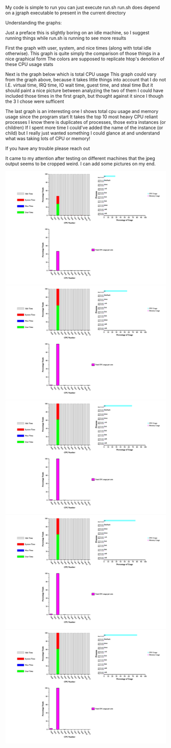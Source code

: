 My code is simple to run you can just execute run.sh
run.sh does depend on a jgraph executable to present in the current directory


Understanding the graphs:

Just a preface this is slightly boring on an idle machine, so I suggest running things while run.sh is running to see more results

First the graph with user, system, and nice times (along with total idle otherwise).
This graph is quite simply the comparison of those things in a nice graphical form
The colors are supposed to replicate htop's denotion of these CPU usage stats

Next is the graph below which is total CPU usage
This graph could vary from the graph above, because it takes little things into account that I do not
I.E. virtual time, IRQ time, IO wait time, guest time, and steal time
But it should paint a nice picture between analyzing the two of them
I could have included those times in the first graph, but thought against it since I though the 3 I chose were sufficent

The last graph is an interesting one
I shows total cpu usage and memory usage since the program start
It takes the top 10 most heavy CPU reliant processes
I know there is duplicates of processes, those extra instances (or children)
If I spent more time I could've added the name of the instance (or child) but I really just wanted something I could glance at
and understand what was taking lots of CPU or memory!

If you have any trouble please reach out

It came to my attention after testing on different machines that the jpeg output seems to be cropped weird. I can add some pictures on my end.


![alt text](https://github.com/imml3457/visual_top/blob/master/temp1.jpg?raw=true)
![alt text](https://github.com/imml3457/visual_top/blob/master/temp2.jpg?raw=true)
![alt text](https://github.com/imml3457/visual_top/blob/master/temp3.jpg?raw=true)
![alt text](https://github.com/imml3457/visual_top/blob/master/temp4.jpg?raw=true)
![alt text](https://github.com/imml3457/visual_top/blob/master/temp5.jpg?raw=true)
